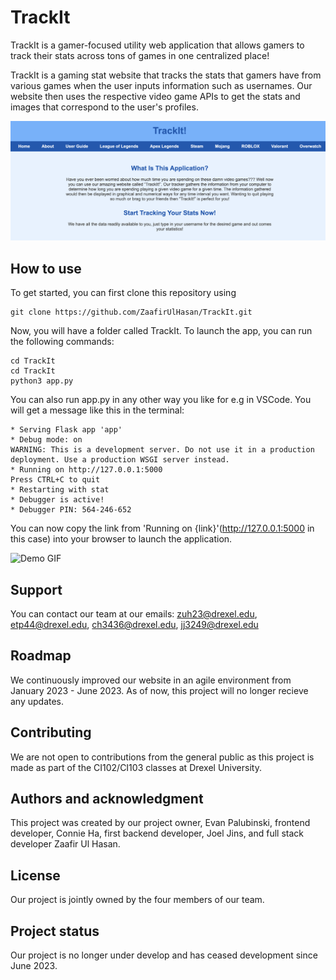 # TrackIt
TrackIt is a gamer-focused utility web application that allows gamers to track their stats across tons of games in one centralized place!

TrackIt is a gaming stat website that tracks the stats that gamers have from various games when the user inputs information such as usernames. Our website then uses the respective video game APIs to get the stats and images that correspond to the user's profiles. 

![Website homepage](TrackIt/static/homepage.png)

## How to use
To get started, you can first clone this repository using

    git clone https://github.com/ZaafirUlHasan/TrackIt.git

Now, you will have a folder called TrackIt. To launch the app, you can run the following commands:

    cd TrackIt
    cd TrackIt
    python3 app.py

You can also run app.py in any other way you like for e.g in VSCode.
You will get a message like this in the terminal:

    * Serving Flask app 'app'
    * Debug mode: on
    WARNING: This is a development server. Do not use it in a production deployment. Use a production WSGI server instead.
    * Running on http://127.0.0.1:5000
    Press CTRL+C to quit
    * Restarting with stat
    * Debugger is active!
    * Debugger PIN: 564-246-652


You can now copy the link from 'Running on {link}'(http://127.0.0.1:5000 in this case) into your browser to launch the application.

![Demo GIF](TrackIt/static/demo.GIF)


## Support
You can contact our team at our emails: zuh23@drexel.edu, etp44@drexel.edu, ch3436@drexel.edu, jj3249@drexel.edu

## Roadmap
We continuously improved our website in an agile environment from January 2023 - June 2023. As of now, this project will no longer recieve any updates.

## Contributing
We are not open to contributions from the general public as this project is made as part of the CI102/CI103 classes at Drexel University. 

## Authors and acknowledgment
This project was created by our project owner, Evan Palubinski, frontend developer, Connie Ha, first backend developer, Joel Jins, and full stack developer Zaafir Ul Hasan. 

## License
Our project is jointly owned by the four members of our team. 

## Project status
Our project is no longer under develop and has ceased development since June 2023.

